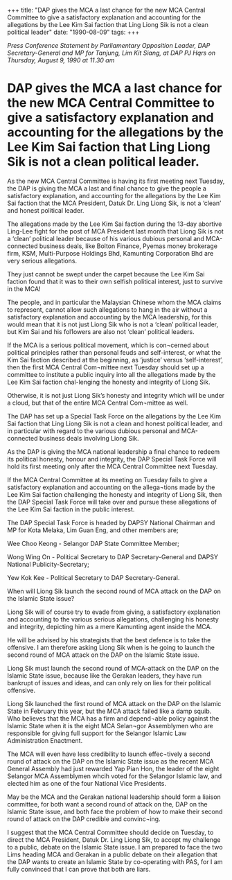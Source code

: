 +++ 
title: "DAP gives the MCA a last chance for the new MCA Central Committee to give a satisfactory explanation and accounting for the allegations by the Lee Kim Sai faction that Ling Liong Sik is not a clean political  leader"
date: "1990-08-09"
tags:
+++

_Press Conference Statement by Parliamentary Opposition Leader, DAP Secretary-General and MP for Tanjung, Lim Kit Siang, at DAP PJ Hqrs on Thursday, August 9, 1990 at 11.30 am_

# DAP gives the MCA a last chance for the new MCA Central Committee to give a satisfactory explanation and accounting for the allegations by the Lee Kim Sai faction that Ling Liong Sik is not a clean political  leader.

As the new MCA Central Committee is having its first meeting next Tuesday, the DAP is giving the MCA a last and final chance to give the people a satisfactory explanation, and accounting for the allegations by the Lee Kim Sai faction that the MCA President, Datuk Dr. Ling Liong Sik, is not  a ‘clean’ and honest political leader.</u>

The allegations made by the Lee Kim Sai faction during the 13-day abortive Ling-Lee fight for the post of MCA President last month that Liong Sik is not a ‘clean’ political leader because of his various dubious personal and MCA-connected business deals, like Bolton Finance, Pyemas money brokerage firm, KSM, Multi-Purpose Holdings Bhd, Kamunting Corporation Bhd are very serious allegations.

They just cannot be swept under the carpet because the Lee Kim Sai faction found that it was to their own selfish political interest, just to survive in the MCA!

The people, and in particular the Malaysian Chinese whom the MCA claims to represent, cannot allow such allegations to hang in the air without a satisfactory explanation and accounting by the MCA leadership, for this would mean that it is not just Liong Sik who is not a ‘clean’ political leader, but Kim Sai and his fol1owers are also not ‘clean’ political leaders.

If the MCA is a serious political movement, which is con¬cerned about political principles rather than personal feuds and self-interest, or what the Kim Sai faction described at the beginning, as ‘justice’ versus ‘self-interest’, then the first MCA Central Com¬mittee next Tuesday should set up a committee to institute a public inquiry into all the allegations made by the Lee Kim Sai faction chal-lenging the honesty and integrity of Liong Sik.

Otherwise, it is not just Liong Sik’s honesty and integrity which will be under a cloud, but that of the entire MCA Central Com¬mittee as well.

The DAP has set up a Special Task Force on the allegations by the Lee Kim Sai faction that Ling Liong Sik is not a clean and honest political leader, and in particular with regard to the various dubious personal  and MCA-connected business deals involving Liong Sik.

As the DAP is giving the MCA national leadership a final chance to redeem its political honesty, 
honour and integrity, the DAP Special Task Force will hold its first meeting only after the MCA Central Committee next Tuesday.

If the MCA Central Committee at its meeting on Tuesday fails to give a satisfactory explanation and accounting on the allega¬tions made by the Lee Kim Sai faction challenging the honesty and integrity of Liong Sik, then the DAP Special Task Force will take over and pursue these allegations of the Lee Kim Sai faction in the public interest.


The DAP Special Task Force is headed by DAPSY National Chairman and MP for Kota Melaka, 
Lim Guan Eng, and other members are;

Wee Choo Keong - Selangor DAP State Committee Member;

Wong Wing On - Political Secretary to DAP Secretary-General and DAPSY National Publicity-Secretary;

Yew Kok Kee - Political Secretary to DAP Secretary-General.

When will Liong Sik launch the second round of MCA attack on the DAP on the Islamic State issue?

Liong Sik will of course try to evade from giving, a satisfactory explanation and accounting to the various serious allegations, challenging his honesty and integrity, depicting him as a mere Kamunting agent  inside the MCA.

He will be advised by his strategists that the best defence is to take the offensive. I am therefore asking Liong Sik when is he going to launch the second round of MCA attack on the DAP on the Islamic State issue.

Liong Sik must launch the second round of MCA-attack on the DAP on the Islamic State issue, because like the Gerakan leaders, they have run bankrupt of issues and ideas, and can only rely on lies for their political offensive.

Liong Sik launched the first round of MCA attack on the DAP on the Islamic State in February this year, but the MCA attack failed like a damp squib. Who believes that the MCA has a firm and depend¬able policy against the Islamic State when it is the eight MCA Selan¬gor Assemblymen who are responsible for giving full support for the Selangor Islamic Law Administration Enactment.

The MCA will even have less credibility to launch effec¬tively a second round of attack on the DAP on the Islamic State issue as the recent MCA General Assembly had just rewarded Yap Pian Hon, the leader of the eight  Selangor  MCA Assemblymen whcih voted for the Selangor Islamic law, and elected him as one of the four National Vice Presidents.

May be the MCA and the Gerakan national leadership should form a liaison committee, for both want a second round of attack on the, DAP on the Islamic State issue, and both face the problem of how to make their second round of attack on the DAP credible and convinc¬ing.

I suggest that the MCA Central Committee should decide on Tuesday, to direct the MCA President, Datuk Dr. Ling Liong Sik, to accept my challenge to a public, debate on the Islamic State issue. I am prepared to face the two Lims heading MCA and Gerakan in a public debate on their allegation that the DAP wants to create an Islamic State by co-operating with PAS, for I am fully convinced that I can prove that both are liars.
 
